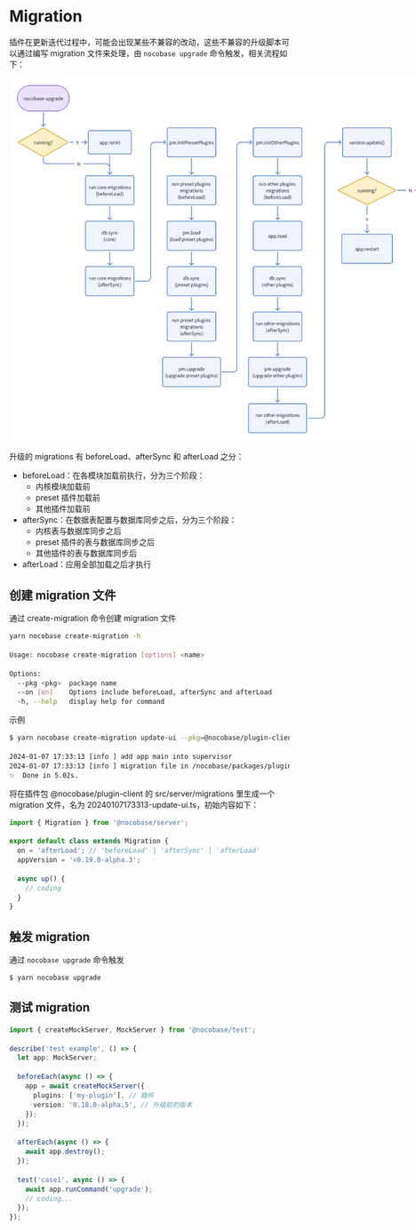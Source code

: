 # Migration

插件在更新迭代过程中，可能会出现某些不兼容的改动，这些不兼容的升级脚本可以通过编写 migration 文件来处理，由 `nocobase upgrade` 命令触发，相关流程如下：

<img src="./image-2.png" style="max-width: 800px; width: 800px;">

升级的 migrations 有 beforeLoad、afterSync 和 afterLoad 之分：

- beforeLoad：在各模块加载前执行，分为三个阶段：
  - 内核模块加载前
  - preset 插件加载前
  - 其他插件加载前
- afterSync：在数据表配置与数据库同步之后，分为三个阶段：
  - 内核表与数据库同步之后
  - preset 插件的表与数据库同步之后
  - 其他插件的表与数据库同步后
- afterLoad：应用全部加载之后才执行

## 创建 migration 文件

通过 create-migration 命令创建 migration 文件

```bash
yarn nocobase create-migration -h

Usage: nocobase create-migration [options] <name>

Options:
  --pkg <pkg>  package name
  --on [on]    Options include beforeLoad, afterSync and afterLoad
  -h, --help   display help for command
```

示例

```bash
$ yarn nocobase create-migration update-ui --pkg=@nocobase/plugin-client

2024-01-07 17:33:13 [info ] add app main into supervisor     
2024-01-07 17:33:13 [info ] migration file in /nocobase/packages/plugins/@nocobase/plugin-client/src/server/migrations/20240107173313-update-ui.ts
✨  Done in 5.02s.
```

将在插件包 @nocobase/plugin-client 的 src/server/migrations 里生成一个 migration 文件，名为 20240107173313-update-ui.ts，初始内容如下：

```ts
import { Migration } from '@nocobase/server';

export default class extends Migration {
  on = 'afterLoad'; // 'beforeLoad' | 'afterSync' | 'afterLoad'
  appVersion = '<0.19.0-alpha.3';

  async up() {
    // coding
  }
}
```

## 触发 migration

通过 `nocobase upgrade` 命令触发

```bash
$ yarn nocobase upgrade
```

## 测试 migration

```ts
import { createMockServer, MockServer } from '@nocobase/test';

describe('test example', () => {
  let app: MockServer;

  beforeEach(async () => {
    app = await createMockServer({
      plugins: ['my-plugin'], // 插件
      version: '0.18.0-alpha.5', // 升级前的版本
    });
  });

  afterEach(async () => {
    await app.destroy();
  });

  test('case1', async () => {
    await app.runCommand('upgrade');
    // coding...
  });
});
```